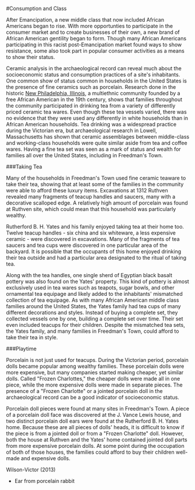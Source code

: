 #Consumption and Class

After Emancipation, a new middle class that now included African Americans began to rise. With more opportunties to participate in the consumer market and to create businesses of their own, a new brand of African American gentility began to form. Though many African Americans participating in this racist post-Emancipation market found ways to show resistance, some also took part in popular consumer activities as a means to show their status. 

Ceramic analysis in the archaeological record can reveal much about the socioeconomic status and consumption practices of a site's inhabitants. One common show of status common in households in the United States is the presence of fine ceramics such as porcelain. Research done in the historic [New Philadelphia, Illinois](http://www.histarch.illinois.edu/NP/index.html), a multiethnic community founded by a free African American in the 19th century, shows that families throughout the community participated in drinking tea from a variety of differently priced ceramic tea wares. Even though these tea vessels varied, there was no evidence that they were used any differently in white households than in African American households. Tea drinking was a widespread practice during the Victorian era, but archaeological research in Lowell, Massachusetts has shown that ceramic assemblages between middle-class and working-class households were quite similar aside from tea and coffee wares. Having a fine tea set was seen as a mark of status and wealth for families all over the United States, including in Freedman's Town.

###Taking Tea

Many of the households in Freedman's Town used fine ceramic teaware to take their tea, showing that at least some of the families in the community were able to afford these luxury items. Excavations at 1312 Ruthven revealed many fragments of teacup handles and saucers, many with a decorative scalloped edge. A relatively high amount of porcelain was found at Ruthven site, which could mean that this household was particularly wealthy. 

Rutherford B. H. Yates and his family enjoyed taking tea at their home too. Twelve teacup handles - six china and six whiteware, a less expensive ceramic - were discovered in excavations. Many of the fragments of tea saucers and tea cups were discovered in one particular area of the backyard. It is possible that the occupants of this home enjoyed drinking their tea outside and had a particular area designated to the ritual of taking tea. 

Along with the tea handles, one single sherd of Egyptian black basalt pottery was also found on the Yates' property. This kind of pottery is almost exclusively used in tea wares such as teapots, sugar bowls, and other ornamental tea equipage and likely added to the inhabitants' mismatched collection of tea equipage. As with many African American middle class families around the United States, the Yates family had tea cups of many different decorations and styles. Instead of buying a complete set, they collected vessels one by one, building a complete set over time. Their set even included teacups for their children. Despite the mismatched tea sets, the Yates family, and many families in Freedman's Town, could afford to take their tea in style.

###Playtime

Porcelain is not just used for teacups. During the Victorian period, porcelain dolls became popular among wealthy families. These porcelain dolls were more expensive, but many companies started making cheaper, yet similar dolls. Called "Frozen Charlottes," the cheaper dolls were made all in one piece, while the more expensive dolls were made in separate pieces. The presence of a "Frozen Charlotte" or a jointed porcelain doll in the archaeological record can be a good indicator of socioeconomic status.

Porcelain doll pieces were found at many sites in Freedman's Town. A piece of a porcelain doll face was discovered at the J. Vance Lewis house, and two distinct porcelain doll ears were found at the Rutherford B. H. Yates home. Because these are all pieces of dolls' heads, it is difficult to know if the piece is from a jointed doll or from a "Frozen Charlotte" doll. However, both the house at Ruthven and the Yates' home contained jointed doll parts from more expensive porcelain dolls. At some point during the occupation of both of those houses, the families could afford to buy their children well-made and expensive dolls. 

Wilson-Victor (2013)

* Ear from porcelain rabbit
